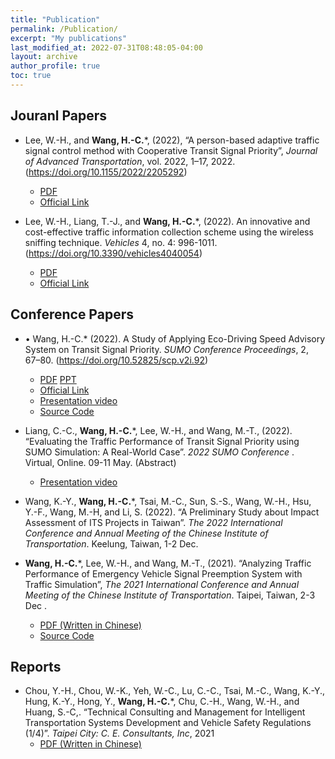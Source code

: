 ```yaml
---
title: "Publication"
permalink: /Publication/
excerpt: "My publications"
last_modified_at: 2022-07-31T08:48:05-04:00
layout: archive
author_profile: true
toc: true
---
```

## Jouranl Papers

* Lee, W.-H., and **Wang, H.-C.***, (2022), “A person-based adaptive traffic signal control method with Cooperative Transit Signal Priority”, _Journal of Advanced Transportation_, vol. 2022, 1–17, 2022. (https://doi.org/10.1155/2022/2205292)
    * [PDF](https://downloads.hindawi.com/journals/jat/2022/2205292.pdf)
    * [Official Link](https://www.hindawi.com/journals/jat/2022/2205292/)

* Lee, W.-H., Liang, T.-J., and **Wang, H.-C.***, (2022). An innovative and cost-effective traffic information collection scheme using the wireless sniffing technique. _Vehicles_ 4, no. 4: 996-1011. (https://doi.org/10.3390/vehicles4040054)
    * [PDF](https://www.mdpi.com/2624-8921/4/4/54/pdf)
    * [Official Link](https://www.mdpi.com/2624-8921/4/4/54/htm)


## Conference Papers
* •	Wang, H.-C.* (2022). A Study of Applying Eco-Driving Speed Advisory System on Transit Signal Priority. _SUMO Conference Proceedings_, 2, 67–80. (https://doi.org/10.52825/scp.v2i.92)
    * [PDF](https://www.tib-op.org/ojs/index.php/scp/article/view/92/274)  [PPT](https://drive.google.com/file/d/1KXYqJMPf9h2Lo3W0goVXAnMryyF-fz1P/view?usp=sharing)
    * [Official Link](https://www.tib-op.org/ojs/index.php/scp/article/view/92)
    * [Presentation video](https://www.youtube.com/watch?v=JInBlui6-N0)
    * [Source Code](https://github.com/HsuanChih-Wang/SUMO_SpeedAdviosry_on_TSP)

* Liang, C.-C., **Wang, H.-C.***, Lee, W.-H., and Wang, M.-T., (2022). “Evaluating the Traffic Performance of Transit Signal Priority using SUMO Simulation: A Real-World Case”. _2022 SUMO Conference_ . Virtual, Online. 09-11 May. (Abstract)
    * [Presentation video](https://www.youtube.com/watch?v=orrKpgA8jCw)

* Wang, K.-Y., **Wang, H.-C.***, Tsai, M.-C., Sun, S.-S., Wang, W.-H., Hsu, Y.-F., Wang, M.-H, and Li, S. (2022).  “A Preliminary Study about Impact Assessment of ITS Projects in Taiwan”. _The 2022 International Conference and Annual Meeting of the Chinese Institute of Transportation_. Keelung, Taiwan, 1-2 Dec.

* **Wang, H.-C.***, Lee, W.-H., and Wang, M.-T., (2021). “Analyzing Traffic Performance of Emergency Vehicle Signal Preemption System with Traffic Simulation”, _The 2021 International Conference and Annual Meeting of the Chinese Institute of Transportation_. Taipei, Taiwan, 2-3 Dec .
    * [PDF (Written in Chinese)](https://drive.google.com/file/d/1vTM0b8LKxvHh9tR4WEOto3LcVLClVC_u/view?usp=sharing)
    * [Source Code](https://github.com/HsuanChih-Wang/EVSP_Simulation-CTRR_2021_Paper-)


## Reports
* Chou, Y.-H., Chou, W.-K., Yeh, W.-C., Lu, C.-C., Tsai, M.-C., Wang, K.-Y., Hung, K.-Y., Hong, Y., **Wang, H.-C.***, Chu, C.-H., Wang, W.-H., and Huang, S.-C,. “Technical Consulting and Management for Intelligent Transportation Systems Development and Vehicle Safety Regulations (1/4)”. _Taipei City: C. E. Consultants, Inc_, 2021
    * [PDF (Written in Chinese)](https://drive.google.com/file/d/1fG7KUb_NV0NUPicrRBDgloq9mdH0j_Tg/view?usp=sharing)


